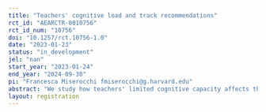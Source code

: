 ```yaml
---
title: "Teachers' cognitive load and track recommendations"
rct_id: "AEARCTR-0010756"
rct_id_num: "10756"
doi: "10.1257/rct.10756-1.0"
date: "2023-01-23"
status: "in_development"
jel: "nan"
start_year: "2023-01-24"
end_year: "2024-09-30"
pi: "Francesca Miserocchi fmiserocchi@g.harvard.edu"
abstract: "We study how teachers' limited cognitive capacity affects the track recommendations for their students. In particular, we run an experiment with teachers in which they are shown a series of hypothetical students' profiles, and they are asked to provide a track recommendation to each student. We explore whether limited cognitive capacity - either through limited memory or higher cognitive load - leads teachers to assign more gender-stereotypical recommendations to students. "
layout: registration
---
```


